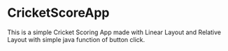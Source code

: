 # CricketScoreApp
This is a simple Cricket Scoring App made with Linear Layout and Relative Layout with simple java function of button click.

